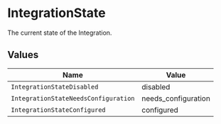 # IntegrationState

The current state of the Integration.


## Values

| Name                                 | Value                                |
| ------------------------------------ | ------------------------------------ |
| `IntegrationStateDisabled`           | disabled                             |
| `IntegrationStateNeedsConfiguration` | needs_configuration                  |
| `IntegrationStateConfigured`         | configured                           |